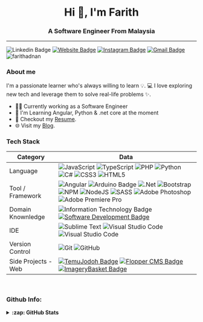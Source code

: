 <h1 align="center">Hi 👋, I'm Farith</h1>
<h3 align="center">A Software Engineer From Malaysia</h3>

---

![Linkedin Badge](https://img.shields.io/badge/LinkedIn-blue?style=flat&logo=linkedin&labelColor=blue&link=https://linkedin.com/in/farith-syariffudin/) [![Website Badge](https://img.shields.io/badge/-Website-47CCCC?style=flat&logo=Google-Chrome&logoColor=white&link=https://farithadnan.com)](https://farithadnan.com) [![Instagram Badge](https://img.shields.io/badge/-Instagram-E4405F?style=flat&logo=instagram&logoColor=white&link=https://instagram.com/farith.adnan/)](https://instagram.com/farith.adnan) [![Gmail Badge](https://img.shields.io/badge/Gmail-red?style=flat-square&logo=Gmail&logoColor=white&link=mailto:me@farithadnan.com)](mailto:me@farithadnan.com) <img src="https://komarev.com/ghpvc/?username=farithadnan&label=Profile%20views&color=0e75b6&style=flat" alt="farithadnan" /> 

### About me

I'm a passionate learner who's always willing to learn 💡. 💻 I love exploring new tech and leverage them to solve real-life problems ✨.

- 👨‍💻 Currently working as a Software Engineer
- 🌱 I'm Learning Angular, Python & .net core at the moment
- 📝 Checkout my [Resume](https://github.com/farithadnan/farithadnan.github.io/tree/master/assets/file/Resume-Farith-Adnan.pdf).
- 🌐 Visit my [Blog][website].


### Tech Stack
Category                 | Data  
-------------------------|------
Language                 | ![JavaScript](https://img.shields.io/badge/javascript-%23323330.svg?style=flat&logo=javascript&logoColor=%23F7DF1E) ![TypeScript](https://img.shields.io/badge/typescript-%23007ACC.svg?style=flat&logo=typescript&logoColor=white) ![PHP](https://img.shields.io/badge/php-%23777BB4.svg?style=flat&logo=php&logoColor=white) ![Python](https://img.shields.io/badge/python-3670A0?style=flat&logo=python&logoColor=ffdd54) ![C#](https://img.shields.io/badge/c%23-%23239120.svg?style=flat&logo=c-sharp&logoColor=white) ![CSS3](https://img.shields.io/badge/css3-%231572B6.svg?style=flat&logo=css3&logoColor=white) ![HTML5](https://img.shields.io/badge/html5-%23E34F26.svg?style=flat&logo=html5&logoColor=white)
Tool / Framework         | ![Angular](https://img.shields.io/badge/angular-%23DD0031.svg?style=flat&logo=angular&logoColor=white) ![Arduino Badge](https://img.shields.io/badge/-Arduino-00979D?style=flat&logo=Arduino&logoColor=white) ![.Net](https://img.shields.io/badge/.NET-5C2D91?style=flat&logo=.net&logoColor=white) ![Bootstrap](https://img.shields.io/badge/bootstrap-%23563D7C.svg?style=flat&logo=bootstrap&logoColor=white) ![NPM](https://img.shields.io/badge/NPM-%23000000.svg?style=flat&logo=npm&logoColor=white) ![NodeJS](https://img.shields.io/badge/node.js-6DA55F?style=flat&logo=node.js&logoColor=white) ![SASS](https://img.shields.io/badge/SASS-hotpink.svg?style=flat&logo=SASS&logoColor=white) ![Adobe Photoshop](https://img.shields.io/badge/adobephotoshop-%2331A8FF.svg?style=flat&logo=adobephotoshop&logoColor=white) ![Adobe Premiere Pro](https://img.shields.io/badge/Adobe%20Premiere%20Pro-9999FF.svg?style=flat&logo=Adobe%20Premiere%20Pro&logoColor=white)
Domain Knownledge        | ![Information Technology Badge](https://img.shields.io/badge/-Information%20Technology-FAB040?style=flat&logoColor=white) [![Software Development Badge](https://img.shields.io/badge/-Software%20Development-FF6600?style=flat&logoColor=white)](https://github.com/search?q=user%3Azmcx16&type=Repositories) 
IDE                      | ![Sublime Text](https://img.shields.io/badge/sublime_text-%23575757.svg?style=flat&logo=sublime-text&logoColor=important) ![Visual Studio Code](https://img.shields.io/badge/Visual%20Studio%20Code-0078d7.svg?style=flat&logo=visual-studio-code&logoColor=white) ![Visual Studio Code](https://img.shields.io/badge/Visual%20Studio%20Code-0078d7.svg?style=flat&logo=visual-studio-code&logoColor=white)
Version Control          |  ![Git](https://img.shields.io/badge/git-%23F05033.svg?style=flat&logo=git&logoColor=white) ![GitHub](https://img.shields.io/badge/github-%23121011.svg?style=flat&logo=github&logoColor=white)
Side Projects - Web      | [![TemuJodoh Badge](https://img.shields.io/badge/-TemuJodoh-00fa9a?style=flat&logoColor=white)](https://github.com/farithadnan/TemuJodoh) [![Flopper CMS Badge](https://img.shields.io/badge/-Flopper%20CMS-00eeff?style=flat&logoColor=white)](https://github.com/farithadnan/Flopper-CMS) [![ImageryBasket Badge](https://img.shields.io/badge/-ImageryBasket-gold?style=flat&logoColor=white)](https://github.com/farithadnan/ImageryBasket)

<br>

### Github Info:

<details>
  <summary><b>:zap: GitHub Stats</b></summary>
   <img height="180em" alt="Farith's GitHub stat" src="https://github-readme-stats.vercel.app/api?username=farithadnan&count_private=true&show_icons=true" />
   <img height="180em" src="https://github-readme-stats.vercel.app/api/top-langs?username=farithadnan&show_icons=true&locale=en&layout=compact&langs_count=7&hide_border=true&hide=c" alt="farithadnan"/>
</details>




[website]: https://farithadnan.com
